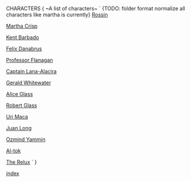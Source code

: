  CHARACTERS
{
~A list of characters~
    `
    {TODO: folder format normalize all characters like martha is currently}
 [Rossin](rossin/index.md)

 [Martha Crisp](martha/index.md)

 [Kent Barbado](kent/index.md)

 [Felix Danabrus](felix/index.md)

 [Professor Flanagan](flanagan/index.md)

 [Captain Lana-Alacira](alacira/index.md)

 [Gerald Whitewater](gerald/index.md)

 [Alice Glass](alice/index.md)

 [Robert Glass](robert/index.md)

 [Uri Maca](uri/index.md)

 [Juan Long](juan/index.md)

 [Ozmind Yammin](ozmind/index.md)

 [Al-tok](al-tok/index.md)

 [The Relux](relux/index.md)
`
}

[index](../index.md)